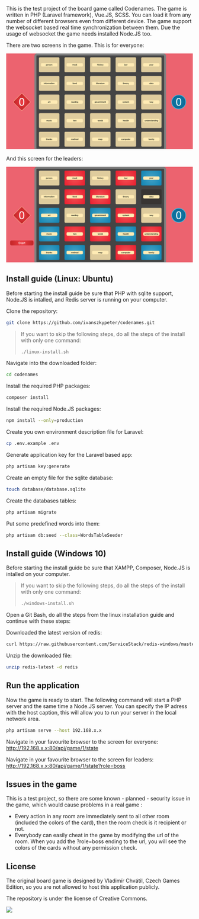
This is the test project of the board game called Codenames. The game is written in PHP (Laravel framework), Vue.JS, SCSS. You can load it from any number of different browsers even from different device. The game support the websocket based real time synchronization between them. Due the usage of websocket the game needs installed Node.JS too.
 
There are two screens in the game. This is for everyone: 
 
![Screen for everyone](https://raw.githubusercontent.com/ivanszkypeter/codenames/master/resources/assets/img/1.png)

And this screen for the leaders:

![Screen for the leaders](https://raw.githubusercontent.com/ivanszkypeter/codenames/master/resources/assets/img/2.png)

## Install guide (Linux: Ubuntu)

Before starting the install guide be sure that PHP with sqlite support, Node.JS is intalled, and Redis server is running on your computer.

Clone the repository:
```sh
git clone https://github.com/ivanszkypeter/codenames.git
```

> If you want to skip the following steps, do all the steps of the install with only one command:
> ```sh
> ./linux-install.sh
> ```
Navigate into the downloaded folder:
```sh
cd codenames
```
Install the required PHP packages:
```sh
composer install
```
Install the required Node.JS packages:
```sh
npm install --only=production
```
Create you own environment description file for Laravel:
```sh
cp .env.example .env
```
Generate application key for the Laravel based app:
```sh
php artisan key:generate 
```
Create an empty file for the sqlite database:
```sh
touch database/database.sqlite
```
Create the databases tables:
```sh
php artisan migrate
```
Put some predefined words into them:
```sh
php artisan db:seed --class=WordsTableSeeder
```

## Install guide (Windows 10)

Before starting the install guide be sure that XAMPP, Composer, Node.JS is intalled on your computer.

> If you want to skip the following steps, do all the steps of the install with only one command:
> ```sh
> ./windows-install.sh
> ```

Open a Git Bash, do all the steps from the linux installation guide and continue with these steps:

Downloaded the latest version of redis:

```sh
curl https://raw.githubusercontent.com/ServiceStack/redis-windows/master/downloads/redis-latest.zip > redis-latest.zip
```

Unzip the downloaded file:

```sh
unzip redis-latest -d redis
```

## Run the application

Now the game is ready to start. The following command will start a PHP server and the same time a Node.JS server. You can specify the IP adress with the host caption, this will allow you to run your server in the local network area.
```sh
php artisan serve --host 192.168.x.x
```

Navigate in your favourite browser to the screen for everyone: http://192.168.x.x:80/api/game/1/state

Navigate in your favourite browser to the screen for leaders: http://192.168.x.x:80/api/game/1/state?role=boss


## Issues in the game

This is a test project, so there are some known - planned - security issue in the game, which would cause problems in a real game :

- Every action in any room are immediately sent to all other room (included the colors of the card), then the room check is it recipient or not.
- Everybody can easily cheat in the game by modifying the url of the room. When you add the ?role=boss ending to the url, you will see the colors of the cards without any permission check. 

## License

The original board game is designed by Vladimír Chvátil, Czech Games Edition, so you are not allowed to host this application publicly. 

The repository is under the license of Creative Commons. 

<a href="https://creativecommons.org/licenses/by-nc-sa/4.0/"><img src="https://licensebuttons.net/l/by-nc-sa/3.0/88x31.png" /></a>
